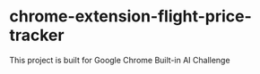 # chrome-extension-flight-price-tracker
This project is built for Google Chrome Built-in AI Challenge
